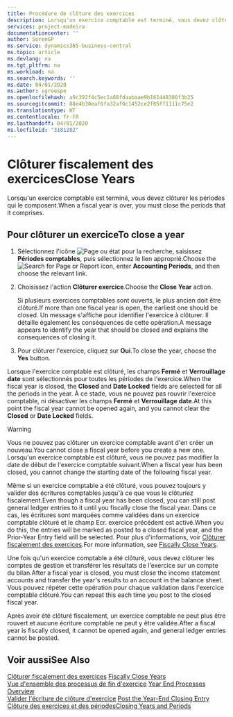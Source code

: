 ```yaml
---
title: Procédure de clôture des exercices
description: Lorsqu'un exercice comptable est terminé, vous devez clôturer les périodes qui le composent.
services: project-madeira
documentationcenter: ''
author: SorenGP
ms.service: dynamics365-business-central
ms.topic: article
ms.devlang: na
ms.tgt_pltfrm: na
ms.workload: na
ms.search.keywords: ''
ms.date: 04/01/2020
ms.author: sgroespe
ms.openlocfilehash: a9c392f4c5ec1a88fdaabaae9b161448380f3b25
ms.sourcegitcommit: 88e4b30eaf6fa32af0c1452ce2f85ff1111c75e2
ms.translationtype: HT
ms.contentlocale: fr-FR
ms.lasthandoff: 04/01/2020
ms.locfileid: "3181202"
---
```

# <a name="close-years"></a><span data-ttu-id="1b03c-103">Clôturer fiscalement des exercices</span><span class="sxs-lookup"><span data-stu-id="1b03c-103">Close Years</span></span>
<span data-ttu-id="1b03c-104">Lorsqu'un exercice comptable est terminé, vous devez clôturer les périodes qui le composent.</span><span class="sxs-lookup"><span data-stu-id="1b03c-104">When a fiscal year is over, you must close the periods that it comprises.</span></span>  

## <a name="to-close-a-year"></a><span data-ttu-id="1b03c-105">Pour clôturer un exercice</span><span class="sxs-lookup"><span data-stu-id="1b03c-105">To close a year</span></span>  

1.  <span data-ttu-id="1b03c-106">Sélectionnez l'icône ![Page ou état pour la recherche](../../media/ui-search/search_small.png "Icône Page ou état pour la recherche"), saisissez **Périodes comptables**, puis sélectionnez le lien approprié.</span><span class="sxs-lookup"><span data-stu-id="1b03c-106">Choose the ![Search for Page or Report](../../media/ui-search/search_small.png "Search for Page or Report icon") icon, enter **Accounting Periods**, and then choose the relevant link.</span></span>  
2.  <span data-ttu-id="1b03c-107">Choisissez l'action **Clôturer exercice**.</span><span class="sxs-lookup"><span data-stu-id="1b03c-107">Choose the **Close Year** action.</span></span>  

    <span data-ttu-id="1b03c-108">Si plusieurs exercices comptables sont ouverts, le plus ancien doit être clôturé.</span><span class="sxs-lookup"><span data-stu-id="1b03c-108">If more than one fiscal year is open, the earliest one should be closed.</span></span> <span data-ttu-id="1b03c-109">Un message s'affiche pour identifier l'exercice à clôturer. Il détaille également les conséquences de cette opération.</span><span class="sxs-lookup"><span data-stu-id="1b03c-109">A message appears to identify the year that should be closed and explains the consequences of closing it.</span></span>  

3.  <span data-ttu-id="1b03c-110">Pour clôturer l'exercice, cliquez sur **Oui**.</span><span class="sxs-lookup"><span data-stu-id="1b03c-110">To close the year, choose the **Yes** button.</span></span>  

<span data-ttu-id="1b03c-111">Lorsque l'exercice comptable est clôturé, les champs **Fermé** et **Verrouillage date** sont sélectionnés pour toutes les périodes de l'exercice.</span><span class="sxs-lookup"><span data-stu-id="1b03c-111">When the fiscal year is closed, the **Closed** and **Date Locked** fields are selected for all the periods in the year.</span></span> <span data-ttu-id="1b03c-112">À ce stade, vous ne pouvez pas rouvrir l'exercice comptable, ni désactiver les champs **Fermé** et **Verrouillage date**.</span><span class="sxs-lookup"><span data-stu-id="1b03c-112">At this point the fiscal year cannot be opened again, and you cannot clear the **Closed** or **Date Locked** fields.</span></span>  

> [!WARNING]  
> <span data-ttu-id="1b03c-113">Vous ne pouvez pas clôturer un exercice comptable avant d'en créer un nouveau.</span><span class="sxs-lookup"><span data-stu-id="1b03c-113">You cannot close a fiscal year before you create a new one.</span></span> <span data-ttu-id="1b03c-114">Lorsqu'un exercice comptable est clôturé, vous ne pouvez pas modifier la date de début de l'exercice comptable suivant.</span><span class="sxs-lookup"><span data-stu-id="1b03c-114">When a fiscal year has been closed, you cannot change the starting date of the following fiscal year.</span></span>  

<span data-ttu-id="1b03c-115">Même si un exercice comptable a été clôturé, vous pouvez toujours y valider des écritures comptables jusqu'à ce que vous le clôturiez fiscalement.</span><span class="sxs-lookup"><span data-stu-id="1b03c-115">Even though a fiscal year has been closed, you can still post general ledger entries to it until you fiscally close the fiscal year.</span></span> <span data-ttu-id="1b03c-116">Dans ce cas, les écritures sont marquées comme validées dans un exercice comptable clôturé et le champ Ecr. exercice précédent est activé.</span><span class="sxs-lookup"><span data-stu-id="1b03c-116">When you do this, the entries will be marked as posted to a closed fiscal year, and the Prior-Year Entry field will be selected.</span></span> <span data-ttu-id="1b03c-117">Pour plus d'informations, voir [Clôturer fiscalement des exercices](how-to-fiscally-close-years.md).</span><span class="sxs-lookup"><span data-stu-id="1b03c-117">For more information, see [Fiscally Close Years](how-to-fiscally-close-years.md).</span></span>  

<span data-ttu-id="1b03c-118">Une fois qu'un exercice comptable a été clôturé, vous devez clôturer les comptes de gestion et transférer les résultats de l'exercice sur un compte du bilan.</span><span class="sxs-lookup"><span data-stu-id="1b03c-118">After a fiscal year is closed, you must close the income statement accounts and transfer the year's results to an account in the balance sheet.</span></span> <span data-ttu-id="1b03c-119">Vous pouvez répéter cette opération pour chaque validation dans l'exercice comptable clôturé.</span><span class="sxs-lookup"><span data-stu-id="1b03c-119">You can repeat this each time you post to the closed fiscal year.</span></span>  

<span data-ttu-id="1b03c-120">Après avoir été clôturé fiscalement, un exercice comptable ne peut plus être rouvert et aucune écriture comptable ne peut y être validée.</span><span class="sxs-lookup"><span data-stu-id="1b03c-120">After a fiscal year is fiscally closed, it cannot be opened again, and general ledger entries cannot be posted.</span></span>  

## <a name="see-also"></a><span data-ttu-id="1b03c-121">Voir aussi</span><span class="sxs-lookup"><span data-stu-id="1b03c-121">See Also</span></span>  
 <span data-ttu-id="1b03c-122">[Clôturer fiscalement des exercices](how-to-fiscally-close-years.md) </span><span class="sxs-lookup"><span data-stu-id="1b03c-122">[Fiscally Close Years](how-to-fiscally-close-years.md) </span></span>  
 <span data-ttu-id="1b03c-123">[Vue d'ensemble des processus de fin d'exercice](year-end-processes-overview.md) </span><span class="sxs-lookup"><span data-stu-id="1b03c-123">[Year End Processes Overview](year-end-processes-overview.md) </span></span>  
 <span data-ttu-id="1b03c-124">[Valider l'écriture de clôture d'exercice](how-to-post-the-year-end-closing-entry.md) </span><span class="sxs-lookup"><span data-stu-id="1b03c-124">[Post the Year-End Closing Entry](how-to-post-the-year-end-closing-entry.md) </span></span>  
 [<span data-ttu-id="1b03c-125">Clôture des exercices et des périodes</span><span class="sxs-lookup"><span data-stu-id="1b03c-125">Closing Years and Periods</span></span>](../../year-close-years-periods.md)

